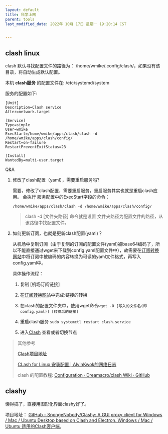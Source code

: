 ```yaml
---
layout: default
title: 科学上网
parent: tools
last_modified_date: 2022年 10月 17日 星期一 19:20:14 CST


---
```


## clash linux

 clash 默认寻找配置文件的路径为： /home/wmike/.config/clash/，如果没有该目录，将自动生成默认配置。

本机  **clash服务** 的配置文件在:   /etc/systemd/system 

服务的配置如下:

```shell
[Unit]
Description=Clash service
After=network.target

[Service]
Type=simple
User=wmike
ExecStart=/home/wmike/apps/clash/clash -d /home/wmike/apps/clash/config/
Restart=on-failure
RestartPreventExitStatus=23

[Install]
WantedBy=multi-user.target
```

Q&A

1. 修改了clash配置（yaml），需要重启服务吗?
   
   需要，修改了clash配置，需要重启服务，重启服务其实也就是重启clash应用。 会执行 服务配置中的ExecStart字段的命令：
   
   `/home/wmike/apps/clash/clash -d /home/wmike/apps/clash/config/`
   
   > clash -d [文件夹路径] 命令就是设置 文件夹路径为配置文件的路径，从该路径中找配置文件。

2. 如何更新订阅，也就是更新clash配置(yaml)？
   
   从机场中复制订阅（由于复制的订阅的配置文件(yaml)被base64编码了，所以不能直接通过wget来下载到config.yaml配置文件中），故需要在[订阅转换网站](https://acl4ssr-sub.github.io/)中将订阅中被编码的内容转换为可读的yaml文件格式，再写入config.yaml中。
   
   具体操作流程：
   
   1. 复制 [机场订阅链接]                                   
   
   2. 在[订阅转换网站]([https://acl4ssr-sub.github.io/](https://acl4ssr-sub.github.io/))中完成:链接的转换           
   
   3. 在clash的配置文件夹中，使用wget命令`wget -O [写入的文件名(即config.yaml)] [转换后的链接]`       
   
   4. 重启clash服务 `sudo systemctl restart clash.service`
   
   5. 进入[Clash](http://clash.razord.top/#/proxies) 查看或者切换节点

> 其他参考
> 
> [Clash项目地址](https://github.com/Dreamacro/clash)
> 
> [CLash for Linux 安装配置 | AlvinKwok的网络日志](https://www.alvinkwok.cn/2022/01/29/2022/01/Clash%20For%20Linux%20Install%20Guide/#:~:text=%E8%AE%BE%E7%BD%AEClash%E5%BC%80%E6%9C%BA%E5%90%AF%E5%8A%A8%201%20%E5%88%9B%E5%BB%BA%E5%BC%80%E6%9C%BA%E5%90%AF%E5%8A%A8%E6%96%87%E4%BB%B6%20%2Flib%2Fsystemd%2Fsystem%2Fclash%40.service,2%20%E7%BC%96%E8%BE%91%E8%AF%A5%E6%96%87%E4%BB%B6%2C%20%E6%9D%A5%E6%BA%90%20https%3A%2F%2Fgithub.com%2FSitoi%2FSystemdClash)
> 
> clash 的配置教程:  [Configuration · Dreamacro/clash Wiki · GitHub](https://github.com/Dreamacro/clash/wiki/configuration)

## clashy

懒得搞了，直接用图形化界面clashy好了。

项目地址： [GitHub - SpongeNobody/Clashy: A GUI proxy client for Windows / Mac / Ubuntu Desktop based on Clash and Electron. Windows / Mac / Ubuntu 适用的Clash客户端.](https://github.com/SpongeNobody/Clashy)
